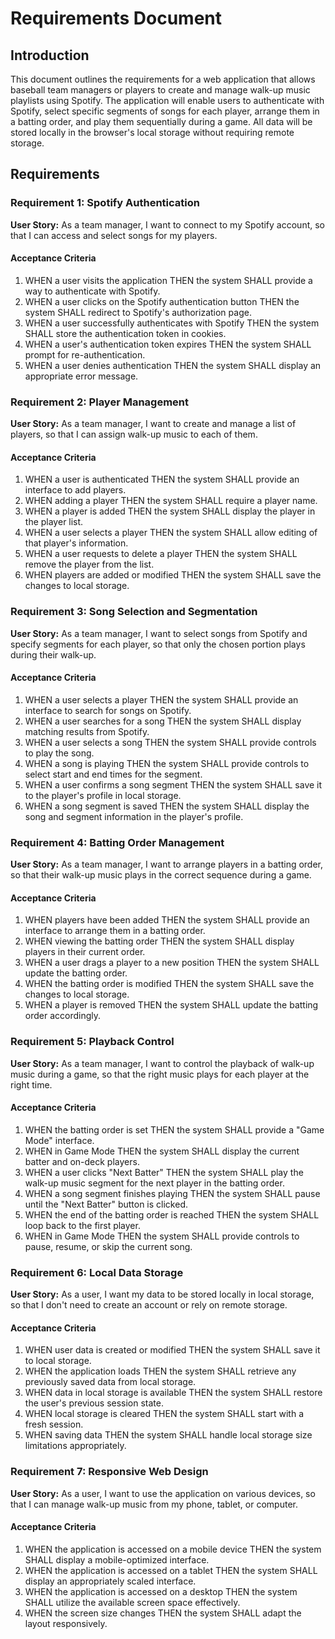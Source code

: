 # Requirements Document

## Introduction

This document outlines the requirements for a web application that allows baseball team managers or players to create and manage walk-up music playlists using Spotify. The application will enable users to authenticate with Spotify, select specific segments of songs for each player, arrange them in a batting order, and play them sequentially during a game. All data will be stored locally in the browser's local storage without requiring remote storage.

## Requirements

### Requirement 1: Spotify Authentication

**User Story:** As a team manager, I want to connect to my Spotify account, so that I can access and select songs for my players.

#### Acceptance Criteria

1. WHEN a user visits the application THEN the system SHALL provide a way to authenticate with Spotify.
2. WHEN a user clicks on the Spotify authentication button THEN the system SHALL redirect to Spotify's authorization page.
3. WHEN a user successfully authenticates with Spotify THEN the system SHALL store the authentication token in cookies.
4. WHEN a user's authentication token expires THEN the system SHALL prompt for re-authentication.
5. WHEN a user denies authentication THEN the system SHALL display an appropriate error message.

### Requirement 2: Player Management

**User Story:** As a team manager, I want to create and manage a list of players, so that I can assign walk-up music to each of them.

#### Acceptance Criteria

1. WHEN a user is authenticated THEN the system SHALL provide an interface to add players.
2. WHEN adding a player THEN the system SHALL require a player name.
3. WHEN a player is added THEN the system SHALL display the player in the player list.
4. WHEN a user selects a player THEN the system SHALL allow editing of that player's information.
5. WHEN a user requests to delete a player THEN the system SHALL remove the player from the list.
6. WHEN players are added or modified THEN the system SHALL save the changes to local storage.

### Requirement 3: Song Selection and Segmentation

**User Story:** As a team manager, I want to select songs from Spotify and specify segments for each player, so that only the chosen portion plays during their walk-up.

#### Acceptance Criteria

1. WHEN a user selects a player THEN the system SHALL provide an interface to search for songs on Spotify.
2. WHEN a user searches for a song THEN the system SHALL display matching results from Spotify.
3. WHEN a user selects a song THEN the system SHALL provide controls to play the song.
4. WHEN a song is playing THEN the system SHALL provide controls to select start and end times for the segment.
5. WHEN a user confirms a song segment THEN the system SHALL save it to the player's profile in local storage.
6. WHEN a song segment is saved THEN the system SHALL display the song and segment information in the player's profile.

### Requirement 4: Batting Order Management

**User Story:** As a team manager, I want to arrange players in a batting order, so that their walk-up music plays in the correct sequence during a game.

#### Acceptance Criteria

1. WHEN players have been added THEN the system SHALL provide an interface to arrange them in a batting order.
2. WHEN viewing the batting order THEN the system SHALL display players in their current order.
3. WHEN a user drags a player to a new position THEN the system SHALL update the batting order.
4. WHEN the batting order is modified THEN the system SHALL save the changes to local storage.
5. WHEN a player is removed THEN the system SHALL update the batting order accordingly.

### Requirement 5: Playback Control

**User Story:** As a team manager, I want to control the playback of walk-up music during a game, so that the right music plays for each player at the right time.

#### Acceptance Criteria

1. WHEN the batting order is set THEN the system SHALL provide a "Game Mode" interface.
2. WHEN in Game Mode THEN the system SHALL display the current batter and on-deck players.
3. WHEN a user clicks "Next Batter" THEN the system SHALL play the walk-up music segment for the next player in the batting order.
4. WHEN a song segment finishes playing THEN the system SHALL pause until the "Next Batter" button is clicked.
5. WHEN the end of the batting order is reached THEN the system SHALL loop back to the first player.
6. WHEN in Game Mode THEN the system SHALL provide controls to pause, resume, or skip the current song.

### Requirement 6: Local Data Storage

**User Story:** As a user, I want my data to be stored locally in local storage, so that I don't need to create an account or rely on remote storage.

#### Acceptance Criteria

1. WHEN user data is created or modified THEN the system SHALL save it to local storage.
2. WHEN the application loads THEN the system SHALL retrieve any previously saved data from local storage.
3. WHEN data in local storage is available THEN the system SHALL restore the user's previous session state.
4. WHEN local storage is cleared THEN the system SHALL start with a fresh session.
5. WHEN saving data THEN the system SHALL handle local storage size limitations appropriately.

### Requirement 7: Responsive Web Design

**User Story:** As a user, I want to use the application on various devices, so that I can manage walk-up music from my phone, tablet, or computer.

#### Acceptance Criteria

1. WHEN the application is accessed on a mobile device THEN the system SHALL display a mobile-optimized interface.
2. WHEN the application is accessed on a tablet THEN the system SHALL display an appropriately scaled interface.
3. WHEN the application is accessed on a desktop THEN the system SHALL utilize the available screen space effectively.
4. WHEN the screen size changes THEN the system SHALL adapt the layout responsively.